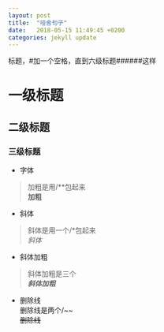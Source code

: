 ```yaml
---
layout: post
title:  "哑舍句子"
date:   2018-05-15 11:49:45 +0200
categories: jekyll update
---
```


标题，#加一个空格，直到六级标题######这样
# 一级标题  
## 二级标题  
### 三级标题  

* 字体  
> 加粗是用/**包起来  
**加粗**

* 斜体  
> 斜体是用一个/*包起来  
*斜体*

* 斜体加粗  
> 斜体加粗是三个  
***斜体加粗***

* 删除线  
删除线是两个/~~  
~~删除线~~